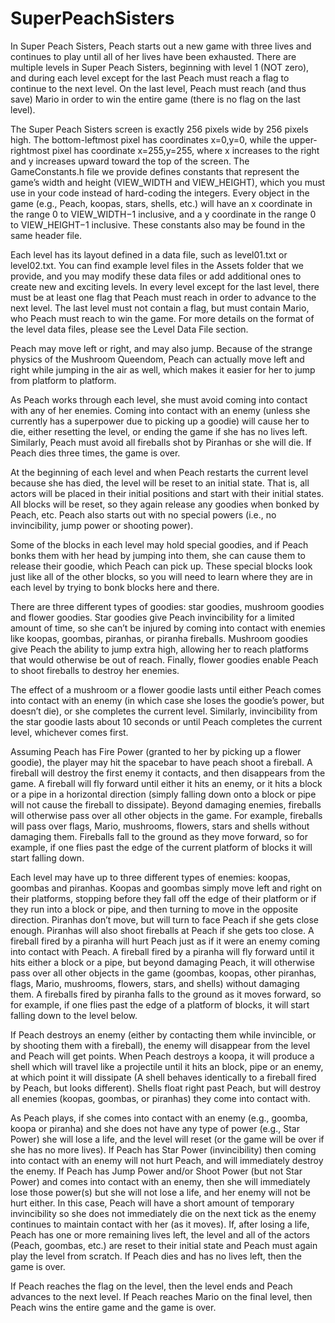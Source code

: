 # SuperPeachSisters
In Super Peach Sisters, Peach starts out a new game with three lives and continues to play
until all of her lives have been exhausted. There are multiple levels in Super Peach
Sisters, beginning with level 1 (NOT zero), and during each level except for the last
Peach must reach a flag to continue to the next level. On the last level, Peach must reach
(and thus save) Mario in order to win the entire game (there is no flag on the last level).

The Super Peach Sisters screen is exactly 256 pixels wide by 256 pixels high. The
bottom-leftmost pixel has coordinates x=0,y=0, while the upper-rightmost pixel has
coordinate x=255,y=255, where x increases to the right and y increases upward toward
the top of the screen. The GameConstants.h file we provide defines constants that
represent the game’s width and height (VIEW_WIDTH and VIEW_HEIGHT), which
you must use in your code instead of hard-coding the integers. Every object in the game
(e.g., Peach, koopas, stars, shells, etc.) will have an x coordinate in the range 0 to
VIEW_WIDTH−1 inclusive, and a y coordinate in the range 0 to VIEW_HEIGHT−1
inclusive. These constants also may be found in the same header file.

Each level has its layout defined in a data file, such as level01.txt or level02.txt. You can
find example level files in the Assets folder that we provide, and you may modify these
data files or add additional ones to create new and exciting levels. In every level except
for the last level, there must be at least one flag that Peach must reach in order to advance
to the next level. The last level must not contain a flag, but must contain Mario, who
Peach must reach to win the game. For more details on the format of the level data files,
please see the Level Data File section.

Peach may move left or right, and may also jump. Because of the strange physics of the
Mushroom Queendom, Peach can actually move left and right while jumping in the air as
well, which makes it easier for her to jump from platform to platform.

As Peach works through each level, she must avoid coming into contact with any of her
enemies. Coming into contact with an enemy (unless she currently has a superpower due
to picking up a goodie) will cause her to die, either resetting the level, or ending the game
if she has no lives left. Similarly, Peach must avoid all fireballs shot by Piranhas or she
will die. If Peach dies three times, the game is over.

At the beginning of each level and when Peach restarts the current level because she has
died, the level will be reset to an initial state. That is, all actors will be placed in their
initial positions and start with their initial states. All blocks will be reset, so they again
release any goodies when bonked by Peach, etc. Peach also starts out with no special
powers (i.e., no invincibility, jump power or shooting power).

Some of the blocks in each level may hold special goodies, and if Peach bonks them with
her head by jumping into them, she can cause them to release their goodie, which Peach
can pick up. These special blocks look just like all of the other blocks, so you will need to
learn where they are in each level by trying to bonk blocks here and there.

There are three different types of goodies: star goodies, mushroom goodies and flower
goodies. Star goodies give Peach invincibility for a limited amount of time, so she can’t
be injured by coming into contact with enemies like koopas, goombas, piranhas, or
piranha fireballs. Mushroom goodies give Peach the ability to jump extra high, allowing
her to reach platforms that would otherwise be out of reach. Finally, flower goodies
enable Peach to shoot fireballs to destroy her enemies.

The effect of a mushroom or a flower goodie lasts until either Peach comes into contact
with an enemy (in which case she loses the goodie’s power, but doesn’t die), or she
completes the current level. Similarly, invincibility from the star goodie lasts about 10
seconds or until Peach completes the current level, whichever comes first.

Assuming Peach has Fire Power (granted to her by picking up a flower goodie), the
player may hit the spacebar to have peach shoot a fireball. A fireball will destroy the first
enemy it contacts, and then disappears from the game. A fireball will fly forward until
either it hits an enemy, or it hits a block or a pipe in a horizontal direction (simply falling
down onto a block or pipe will not cause the fireball to dissipate). Beyond damaging
enemies, fireballs will otherwise pass over all other objects in the game. For example,
fireballs will pass over flags, Mario, mushrooms, flowers, stars and shells without
damaging them. Fireballs fall to the ground as they move forward, so for example, if one
flies past the edge of the current platform of blocks it will start falling down.

Each level may have up to three different types of enemies: koopas, goombas and
piranhas. Koopas and goombas simply move left and right on their platforms, stopping
before they fall off the edge of their platform or if they run into a block or pipe, and then
turning to move in the opposite direction. Piranhas don’t move, but will turn to face
Peach if she gets close enough. Piranhas will also shoot fireballs at Peach if she gets too
close. A fireball fired by a piranha will hurt Peach just as if it were an enemy coming into
contact with Peach. A fireball fired by a piranha will fly forward until it hits either a
block or a pipe, but beyond damaging Peach, it will otherwise pass over all other objects
in the game (goombas, koopas, other piranhas, flags, Mario, mushrooms, flowers, stars,
and shells) without damaging them. A fireballs fired by piranha falls to the ground as it
moves forward, so for example, if one flies past the edge of a platform of blocks, it will
start falling down to the level below.

If Peach destroys an enemy (either by contacting them while invincible, or by shooting
them with a fireball), the enemy will disappear from the level and Peach will get points.
When Peach destroys a koopa, it will produce a shell which will travel like a projectile
until it hits an block, pipe or an enemy, at which point it will dissipate (A shell behaves
identically to a fireball fired by Peach, but looks different). Shells float right past Peach,
but will destroy all enemies (koopas, goombas, or piranhas) they come into contact with.

As Peach plays, if she comes into contact with an enemy (e.g., goomba, koopa or
piranha) and she does not have any type of power (e.g., Star Power) she will lose a life,
and the level will reset (or the game will be over if she has no more lives). If Peach has
Star Power (invincibility) then coming into contact with an enemy will not hurt Peach,
and will immediately destroy the enemy. If Peach has Jump Power and/or Shoot Power
(but not Star Power) and comes into contact with an enemy, then she will immediately
lose those power(s) but she will not lose a life, and her enemy will not be hurt either. In
this case, Peach will have a short amount of temporary invincibility so she does not
immediately die on the next tick as the enemy continues to maintain contact with her (as
it moves). If, after losing a life, Peach has one or more remaining lives left, the level and
all of the actors (Peach, goombas, etc.) are reset to their initial state and Peach must again
play the level from scratch. If Peach dies and has no lives left, then the game is over.

If Peach reaches the flag on the level, then the level ends and Peach advances to the next
level. If Peach reaches Mario on the final level, then Peach wins the entire game and the
game is over.
